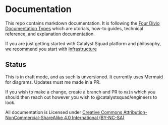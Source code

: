 # Documentation

This repo contains markdown documentation. It is following the [Four Divio Documentation Types](https://documentation.divio.com/) which are utorials, how-to guides, technical reference, and explanation documentation.

If you are just getting started with Catalyst Squad platform and philosophy, we recommend you start with [Infrastructure](/explanation/infrastructure.md)

## Status

This is in draft mode, and as such is unversioned. It currently uses Mermaid for diagrams. Updates must me made in a PR.

If you wish to make a change, create a branch and PR to `main` which you should then reach out however you wish to @catalystsquad/engineers to look.

All documentation is Licensed under [Creative Commons Attribution-NonCommercial-ShareAlike 4.0 International (BY-NC-SA)](http://creativecommons.org/licenses/by-nc-sa/4.0/)
